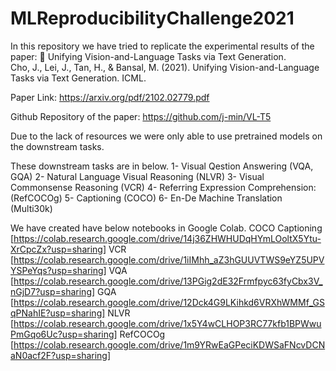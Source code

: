 # MLReproducibilityChallenge2021

In this repository we have tried to replicate the experimental results of the paper:
📄 Unifying Vision-and-Language Tasks via Text Generation.  
Cho, J., Lei, J., Tan, H., & Bansal, M. (2021). Unifying Vision-and-Language Tasks via Text Generation. ICML.

Paper Link: https://arxiv.org/pdf/2102.02779.pdf

Github Repository of the paper: https://github.com/j-min/VL-T5

Due to the lack of resources we were only able to use pretrained models on the downstream tasks.

These downstream tasks are in below.
1- Visual Qestion Answering (VQA, GQA)
2- Natural Language Visual Reasoning (NLVR)
3- Visual Commonsense Reasoning (VCR)
4- Referring Expression Comprehension: (RefCOCOg)
5- Captioning (COCO)
6- En-De Machine Translation (Multi30k)

We have created have below notebooks in Google Colab.
COCO Captioning [https://colab.research.google.com/drive/14j36ZHWHUDqHYmLOoltX5Ytu-XrCpcZx?usp=sharing]
VCR  [https://colab.research.google.com/drive/1iIMhh_aZ3hGUUVTWS9eYZ5UPVYSPeYqs?usp=sharing]
VQA [https://colab.research.google.com/drive/13PGig2dE32Frmfpyc63fyCbx3V_nGjD7?usp=sharing]
GQA [https://colab.research.google.com/drive/12Dck4G9LKihkd6VRXhWMMf_GSqPNahIE?usp=sharing]
NLVR [https://colab.research.google.com/drive/1x5Y4wCLHOP3RC77kfb1BPWwuPmGqo6Uc?usp=sharing]
RefCOCOg [https://colab.research.google.com/drive/1m9YRwEaGPeciKDWSaFNcvDCNaN0acf2F?usp=sharing]
